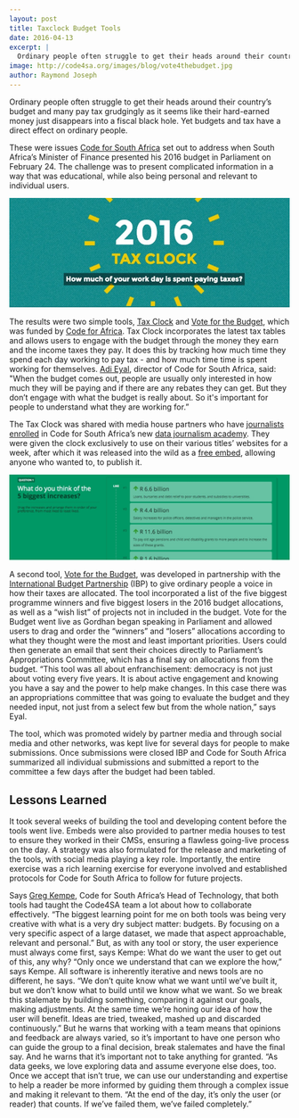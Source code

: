 ```yaml
---
layout: post
title: Taxclock Budget Tools
date: 2016-04-13
excerpt: |
  Ordinary people often struggle to get their heads around their country’s budget and many pay tax grudgingly as it seems like their hard-earned money just disappears into a fiscal black hole. Yet budgets and tax have a direct effect on ordinary people.
image: http://code4sa.org/images/blog/vote4thebudget.jpg
author: Raymond Joseph
---
```


Ordinary people often struggle to get their heads around their country’s budget and many pay tax grudgingly as it seems like their hard-earned money just disappears into a fiscal black hole.
Yet budgets and tax have a direct effect on ordinary people.

These were issues [Code for South Africa](http://www.code4sa.org/) set out to address when South Africa’s Minister of Finance presented his 2016 budget in Parliament on February 24. 
The challenge was to present complicated information in a way that was educational, while also being personal and relevant to individual users.

<a href="http://code4sa.org/taxclock/" target="_blank"><img src="/images/blog/taxclock.jpg"></a>

The results were two simple tools, [Tax Clock](http://www.timeslive.co.za/local/2016/03/02/Calculate-how-you-pay-tax-while-you-work) and [Vote for the Budget](http://vote4thebudget.org/), which was funded by [Code for Africa](http://www.codeforafrica.org/).
Tax Clock incorporates the latest tax tables and allows users to engage with the budget through the money they earn and the income taxes they pay. It does this by tracking how much time they spend each day working to pay tax - and how much time time is spent working for themselves.
[Adi Eyal](https://twitter.com/soapsudtycoon), director of Code for South Africa, said: "When the budget comes out, people are usually only interested in how much they will be paying and if there are any rebates they can get. But they don’t engage with what the budget is really about. So it's important for people to understand what they are working for.”

The Tax Clock was shared with media house partners who have [journalists enrolled](https://ijnet.org/en/blog/new-data-journalism-academy-south-africa-embodies-living-laboratory-training-model) in Code for South Africa’s new [data journalism academy](http://academy.code4sa.org/). They were given the clock exclusively to use on their various titles’ websites for a week, after which it was released into the wild as a [free embed](http://code4sa.org/2016/03/08/embeddable-tax-clock.html), allowing anyone who wanted to, to publish it.

<a href="http://vote4thebudget.org" target="_blank"><img src="/images/blog/vote4thebudget.jpg"></a>

A second tool, [Vote for the Budget](http://vote4thebudget.org/), was developed in partnership with the [International Budget Partnership](http://www.internationalbudget.org/) (IBP) to give ordinary people a voice in how their taxes are allocated.
The tool incorporated a list of the five biggest programme winners and five biggest losers in the 2016 budget allocations, as well as a “wish list” of projects not in included in the budget.
Vote for the Budget went live as Gordhan began speaking in Parliament and allowed users to drag and order the “winners” and “losers” allocations according to what they thought were the most and least important priorities. Users could then generate an email that sent their choices directly to Parliament’s Appropriations Committee, which has a final say on allocations from the budget. 
“This tool was all about enfranchisement: democracy is not just about voting every five years. It is about active engagement and knowing you have a say and the power to help make changes. In this case there was an appropriations committee that was going to evaluate the budget and they needed input, not just from a select few but from the whole nation,” says Eyal.

The tool, which was promoted widely by partner media and through social media and other networks, was kept live for several days for people to make submissions. Once submissions were closed IBP and Code for South Africa summarized all individual submissions and submitted a report to the committee a few days after the budget had been tabled. 

## Lessons Learned

It took several weeks of building the tool and developing content before the tools went live. Embeds were also provided to partner media houses to test to ensure they worked in their CMSs, ensuring a flawless going-live process on the day. A strategy was also formulated for the release and marketing of the tools, with social media playing a key role.
Importantly, the entire exercise was a rich learning exercise for everyone involved and established protocols for Code for South Africa to follow for future projects.

Says [Greg Kempe](https://twitter.com/longhotsummer), Code for South Africa’s Head of Technology, that both tools had taught the Code4SA team a lot about how to collaborate effectively.
“The biggest learning point for me on both tools was being very creative with what is a very dry subject matter: budgets. By focusing on a very specific aspect of a large dataset, we made that aspect approachable, relevant and personal.”
But, as with any tool or story, the user experience must always come first, says Kempe: What do we want the user to get out of this, any why? “Only once we understand that can we explore the how,” says Kempe.
All software is inherently iterative and news tools are no different, he says. 
“We don’t quite know what we want until we’ve built it, but we don’t know what to build until we know what we want. So we break this stalemate by building something, comparing it against our goals, making adjustments. At the same time we’re honing our idea of how the user will benefit. Ideas are tried, tweaked, mashed up and discarded continuously.”
But he warns that working with a team means that opinions and feedback are always varied, so it’s important to have one person who can guide the group to a final decision, break stalemates and have the final say. 
And he warns that it’s important not to take anything for granted.
“As data geeks, we love exploring data and assume everyone else does, too. Once we accept that isn’t true, we can use our understanding and expertise to help a reader be more informed by guiding them through a complex issue and making it relevant to them. 
“At the end of the day, it’s only the user (or reader) that counts. If we’ve failed them, we’ve failed completely.”

